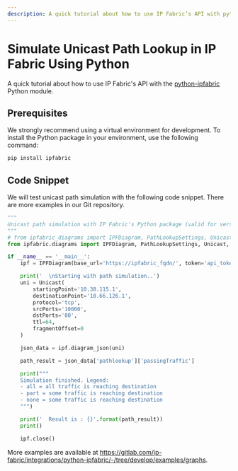 ```yaml
---
description: A quick tutorial about how to use IP Fabric’s API with python-ipfabric-diagrams Python module.
---
```


# Simulate Unicast Path Lookup in IP Fabric Using Python

A quick tutorial about how to use IP Fabric's API with the [python-ipfabric](https://pypi.org/project/ipfabric/) Python module.

## Prerequisites

We strongly recommend using a virtual environment for development. To install the Python package in your environment, use the following command:

```bash
pip install ipfabric
```

## Code Snippet

We will test unicast path simulation with the following code snippet. There are
more examples in our Git repository.

```py
"""
Unicast path simulation with IP Fabric's Python package (valid for version 4.3 and later)
"""
# from ipfabric_diagrams import IPFDiagram, PathLookupSettings, Unicast, Algorithm, EntryPoint, OtherOptions  # SDK < v6.2
from ipfabric.diagrams import IPFDiagram, PathLookupSettings, Unicast, Algorithm, EntryPoint, OtherOptions  # SDK >= v6.2

if __name__ == '__main__':
    ipf = IPFDiagram(base_url='https://ipfabric_fqdn/', token='api_token', verify=False, timeout=15)

    print('  \nStarting with path simulation..')
    uni = Unicast(
        startingPoint='10.38.115.1',
        destinationPoint='10.66.126.1',
        protocol='tcp',
        srcPorts='10000',
        dstPorts='80',
        ttl=64,
        fragmentOffset=0
    )

    json_data = ipf.diagram_json(uni)

    path_result = json_data['pathlookup']['passingTraffic']

    print("""
    Simulation finished. Legend:
    - all = all traffic is reaching destination
    - part = some traffic is reaching destination
    - none = some traffic is reaching destination
    """)

    print('  Result is : {}'.format(path_result))
    print()

    ipf.close()
```

More examples are available at <https://gitlab.com/ip-fabric/integrations/python-ipfabric/-/tree/develop/examples/graphs>.
